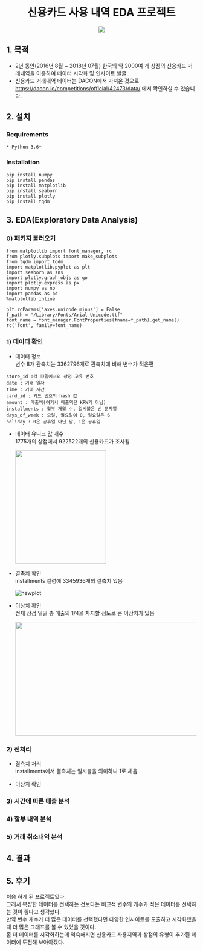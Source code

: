 <h1 align="center"><strong>신용카드 사용 내역 EDA 프로젝트</strong></h3>

<p align="center"><img src="https://user-images.githubusercontent.com/72811950/105155279-bf002800-5b4d-11eb-8af9-b2f5bc72215f.jpg"></p>

## 1. 목적
- 2년 동안(2016년 8월 ~ 2018년 07월) 한국의 약 2000여 개 상점의 신용카드 거래내역을 이용하여 데이터 시각화 및 인사이트 발굴
- 신용카드 거래내역 데이터는 DACON에서 가져온 것으로 https://dacon.io/competitions/official/42473/data/ 에서 확인하실 수 있습니다.

## 2. 설치
### Requirements
```
* Python 3.6+
```
### Installation
```
pip install numpy
pip install pandas
pip install matplotlib
pip install seaborn
pip install plotly
pip install tqdm
```
## 3. EDA(Exploratory Data Analysis)
### 0) 패키지 불러오기
```
from matplotlib import font_manager, rc
from plotly.subplots import make_subplots
from tqdm import tqdm
import matplotlib.pyplot as plt 
import seaborn as sns 
import plotly.graph_objs as go
import plotly.express as px
import numpy as np
import pandas as pd
%matplotlib inline

plt.rcParams['axes.unicode_minus'] = False
f_path = "/Library/Fonts/Arial Unicode.ttf"
font_name = font_manager.FontProperties(fname=f_path).get_name()
rc('font', family=font_name)
```
### 1) 데이터 확인
- 데이터 정보  
변수 8개 관측치는 3362796개로 관측치에 비해 변수가 적은편
```
store_id :각 파일에서의 상점 고유 번호
date : 거래 일자
time : 거래 시간
card_id : 카드 번호의 hash 값
amount : 매출액(여기서 매출액은 KRW가 아님)
installments : 할부 개월 수. 일시불은 빈 문자열
days_of_week : 요일, 월요일이 0, 일요일은 6
holiday : 0은 공휴일 아닌 날, 1은 공휴일
```  

- 데이터 유니크 값 개수  
1775개의 상점에서 922522개의 신용카드가 조사됨  
  
  <img src="https://user-images.githubusercontent.com/72811950/105183034-1368cf00-5b71-11eb-8ccd-518850ebe4e9.png" width="240" height="300"></img>  
  
- 결측치 확인  
installments 컬럼에 3345936개의 결측치 있음  
  
  ![newplot](https://user-images.githubusercontent.com/72811950/105180715-4198df80-5b6e-11eb-9c30-073937cf263d.png)  
  
- 이상치 확인  
전체 상점 일일 총 매출의 1/4을 차지할 정도로 큰 이상치가 있음  
  
  <img src="https://user-images.githubusercontent.com/72811950/105189511-61cd9c00-5b78-11eb-9dcd-e8aeb9b2f262.png" width="500" height="300"></img>


### 2) 전처리  
- 결측치 처리  
installments에서 결측치는 일시불을 의미하니 1로 채움  
  
- 이상치 확인  



### 3) 시간에 따른 매출 분석


### 4) 할부 내역 분석


### 5) 거래 취소내역 분석



## 4. 결과

## 5. 후기
처음 하게 된 프로젝트였다.  
그래서 복잡한 데이터를 선택하는 것보다는 비교적 변수의 개수가 적은 데이터를 선택하는 것이 좋다고 생각했다.  
만약 변수 개수가 더 많은 데이터를 선택했다면 다양한 인사이트를 도출하고 시각화했을 때 더 많은 그래프를 볼 수 있었을 것이다.  
좀 더 데이터를 시각화하는데 익숙해지면 신용카드 사용지역과 상점의 유형이 추가된 데이터에 도전해 보아야겠다.


